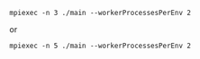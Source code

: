     mpiexec -n 3 ./main --workerProcessesPerEnv 2

or

    mpiexec -n 5 ./main --workerProcessesPerEnv 2

